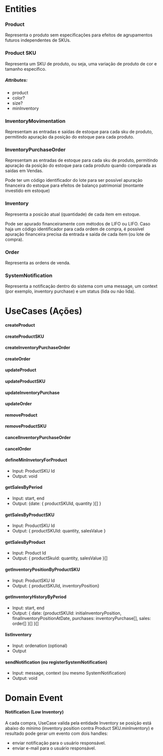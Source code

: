 # Entities

### Product

Representa o produto sem especificações para efeitos de agrupamentos futuros independentes de SKUs.

### Product SKU

Representa um SKU de produto, ou seja, uma variação de produto de cor e tamanho específico.

##### Attributes:

- product
- color?
- size?
- minInventory

### InventoryMovimentation

Representam as entradas e saídas de estoque para cada sku de produto, permitindo apuração da posição do estoque para cada produto.

### InventoryPurchaseOrder

Representam as entradas de estoque para cada sku de produto, permitindo apuração da posição do estoque para cada produto quando comparada as saídas em Vendas.

Pode ter um código identificador do lote para ser possível apuração financeira do estoque para efeitos de balanço patrimonial (montante investido em estoque)

### Inventory

Representa a posicão atual (quantidade) de cada item em estoque.

Pode ser apurado financeiramente com métodos de LIFO ou LIFO. Caso haja um código identificador para cada ordem de compra, é possível apuração financeira precisa da entrada e saída de cada item (ou lote de compra).

### Order

Representa as ordens de venda.

### SystemNotification

Representa a notificação dentro do sistema com uma message, um context (por exemplo, inventory purchase) e um status (lida ou não lida).

# UseCases (Ações)

#### createProduct

#### createProductSKU

#### createInventoryPurchaseOrder

#### createOrder

#### updateProduct

#### updateProductSKU

#### updateInventoryPurchase

#### updateOrder

#### removeProduct

#### removeProductSKU

#### cancelInventoryPurchaseOrder

#### cancelOrder

#### defineMinInvetoryForProduct

- Input: ProductSKU Id
- Output: void

#### getSalesByPeriod

- Input: start, end
- Output: {date: { productSKUId, quantity }[] }

#### getSalesByProductSKU

- Input: ProductSKU Id
- Output: { productSKUId: quantity, salesValue }

#### getSalesByProduct

- Input: Product Id
- Output: { productSkuId: quantity, salesValue }[]

#### getInventoryPositionByProductSKU

- Input: ProductSKU Id
- Output: { productSKUId, inventoryPosition}

#### getInventoryHistoryByPeriod

- Input: start, end
- Output: { date:
  {productSKUId:
  initiaInventoryPosition,
  finalInventoryPositionAtDate,
  purchases: inventoryPurchase[],
  sales: order[]
  }[]
  }[]

#### listInventory

- Input: ordenation (optional)
- Output

#### sendNotification (ou registerSystemNotification)

- Input: message, context (ou mesmo SystemNotification)
- Output: void

# Domain Event

#### Notification (Low Inventory)

A cada compra, UseCase valida pela entidade Inventory se posição está abaixo do mínimo (inventory position contra Product SKU.minInventory) e resultado pode gerar um evento com dois handles:

- enviar notificação para o usuário responsável.
- enviar e-mail para o usuário responsável.
